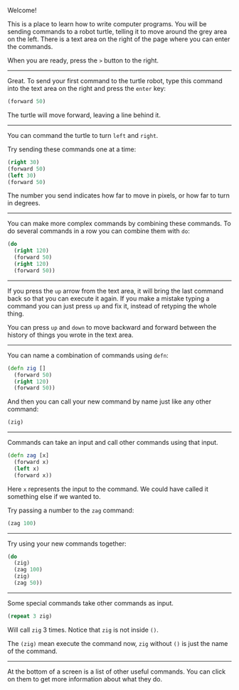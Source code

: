 Welcome!

This is a place to learn how to write computer programs.
You will be sending commands to a robot turtle,
telling it to move around the grey area on the left.
There is a text area on the right of the page where you can enter the commands.

When you are ready, press the `>` button to the right.

---

Great. To send your first command to the turtle robot,
type this command into the text area on the right and press the `enter` key:

```clojure
(forward 50)
```

The turtle will move forward, leaving a line behind it.

---

You can command the turtle to turn `left` and `right`.

Try sending these commands one at a time:

```clojure
(right 30)
(forward 50)
(left 30)
(forward 50)
```

The number you send indicates how far to move in pixels,
or how far to turn in degrees.

---

You can make more complex commands by combining these commands.
To do several commands in a row you can combine them with `do`:

```clojure
(do
  (right 120)
  (forward 50)
  (right 120)
  (forward 50))
```

---

If you press the `up` arrow from the text area,
it will bring the last command back so that you can execute it again.
If you make a mistake typing a command you can just press `up` and fix it,
instead of retyping the whole thing.

You can press `up` and `down` to move backward and forward between the history of things you wrote in the text area.

---

You can name a combination of commands using `defn`:

```clojure
(defn zig []
  (forward 50)
  (right 120)
  (forward 50))
```

And then you can call your new command by name just like any other command:
```clojure
(zig)
```

---

Commands can take an input and call other commands using that input.

```clojure
(defn zag [x]
  (forward x)
  (left x)
  (forward x))
```

Here `x` represents the input to the command.
We could have called it something else if we wanted to.

Try passing a number to the `zag` command:

```clojure
(zag 100)
```

---

Try using your new commands together:

```clojure
(do
  (zig)
  (zag 100)
  (zig)
  (zag 50))
```

---

Some special commands take other commands as input.

```clojure
(repeat 3 zig)
```

Will call `zig` 3 times. Notice that `zig` is not inside `()`.

The `(zig)` mean execute the command now,
`zig` without `()` is just the name of the command.

---

At the bottom of a screen is a list of other useful commands.
You can click on them to get more information about what they do.
